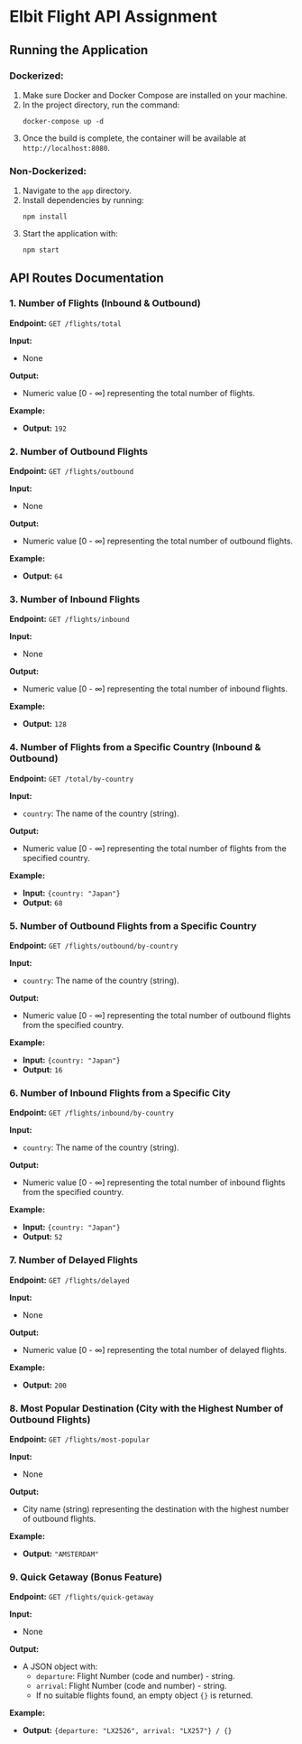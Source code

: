 # Elbit Flight API Assignment

## Running the Application

### Dockerized:

1. Make sure Docker and Docker Compose are installed on your machine.
2. In the project directory, run the command:
   ```
   docker-compose up -d
   ```
3. Once the build is complete, the container will be available at `http://localhost:8080`.

### Non-Dockerized:

1. Navigate to the `app` directory.
2. Install dependencies by running:
   ```
   npm install
   ```
3. Start the application with:
   ```
   npm start
   ```

## API Routes Documentation

### 1. Number of Flights (Inbound & Outbound)

**Endpoint:** `GET /flights/total`

**Input:**

- None

**Output:**

- Numeric value [0 - ∞] representing the total number of flights.

**Example:**

- **Output:** `192`

### 2. Number of Outbound Flights

**Endpoint:** `GET /flights/outbound`

**Input:**

- None

**Output:**

- Numeric value [0 - ∞] representing the total number of outbound flights.

**Example:**

- **Output:** `64`

### 3. Number of Inbound Flights

**Endpoint:** `GET /flights/inbound`

**Input:**

- None

**Output:**

- Numeric value [0 - ∞] representing the total number of inbound flights.

**Example:**

- **Output:** `128`

### 4. Number of Flights from a Specific Country (Inbound & Outbound)

**Endpoint:** `GET /total/by-country`

**Input:**

- `country`: The name of the country (string).

**Output:**

- Numeric value [0 - ∞] representing the total number of flights from the specified country.

**Example:**

- **Input:** `{country: "Japan"}`
- **Output:** `68`

### 5. Number of Outbound Flights from a Specific Country

**Endpoint:** `GET /flights/outbound/by-country`

**Input:**

- `country`: The name of the country (string).

**Output:**

- Numeric value [0 - ∞] representing the total number of outbound flights from the specified country.

**Example:**

- **Input:** `{country: "Japan"}`
- **Output:** `16`

### 6. Number of Inbound Flights from a Specific City

**Endpoint:** `GET /flights/inbound/by-country`

**Input:**

- `country`: The name of the country (string).

**Output:**

- Numeric value [0 - ∞] representing the total number of inbound flights from the specified country.

**Example:**

- **Input:** `{country: "Japan"}`
- **Output:** `52`

### 7. Number of Delayed Flights

**Endpoint:** `GET /flights/delayed`

**Input:**

- None

**Output:**

- Numeric value [0 - ∞] representing the total number of delayed flights.

**Example:**

- **Output:** `200`

### 8. Most Popular Destination (City with the Highest Number of Outbound Flights)

**Endpoint:** `GET /flights/most-popular`

**Input:**

- None

**Output:**

- City name (string) representing the destination with the highest number of outbound flights.

**Example:**

- **Output:** `"AMSTERDAM"`

### 9. Quick Getaway (Bonus Feature)

**Endpoint:** `GET /flights/quick-getaway`

**Input:**

- None

**Output:**

- A JSON object with:
  - `departure`: Flight Number (code and number) - string.
  - `arrival`: Flight Number (code and number) - string.
  - If no suitable flights found, an empty object `{}` is returned.

**Example:**

- **Output:** `{departure: "LX2526", arrival: "LX257"} / {}`
